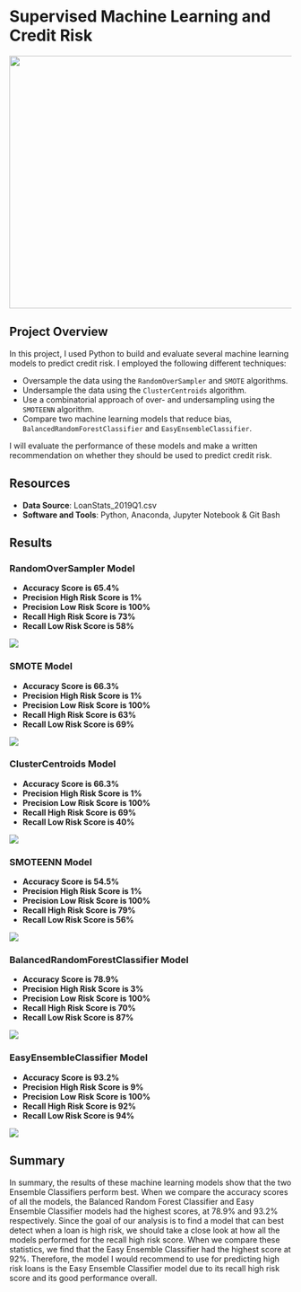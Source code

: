 # Supervised Machine Learning and Credit Risk

<img src="images/machine-learning-brain.jpg" width="1000" height="450">

## Project Overview
In this project, I used Python to build and evaluate several machine learning models to predict credit risk.
I employed the following different techniques:

- Oversample the data using the `RandomOverSampler` and `SMOTE` algorithms.
- Undersample the data using the `ClusterCentroids` algorithm.
- Use a combinatorial approach of over- and undersampling using the `SMOTEENN` algorithm.
- Compare two machine learning models that reduce bias, `BalancedRandomForestClassifier` and `EasyEnsembleClassifier`.

I will evaluate the performance of these models and make a written recommendation on whether they should be used to predict credit risk.

## Resources
- **Data Source**: LoanStats_2019Q1.csv
- **Software and Tools**: Python, Anaconda, Jupyter Notebook & Git Bash

## Results

### RandomOverSampler Model

- **Accuracy Score is 65.4%**
- **Precision High Risk Score is 1%**
- **Precision Low Risk Score is 100%**
- **Recall High Risk Score is 73%**
- **Recall Low Risk Score is 58%**
<img src="images/Random Oversampler Results.PNG">

### SMOTE Model

- **Accuracy Score is 66.3%**
- **Precision High Risk Score is 1%**
- **Precision Low Risk Score is 100%**
- **Recall High Risk Score is 63%**
- **Recall Low Risk Score is 69%**
<img src="images/SMOTE Oversampling Results.PNG">

### ClusterCentroids Model

- **Accuracy Score is 66.3%**
- **Precision High Risk Score is 1%**
- **Precision Low Risk Score is 100%**
- **Recall High Risk Score is 69%**
- **Recall Low Risk Score is 40%**
<img src="images/Cluster Centroids Undersampling Results.PNG">

### SMOTEENN Model

- **Accuracy Score is 54.5%**
- **Precision High Risk Score is 1%**
- **Precision Low Risk Score is 100%**
- **Recall High Risk Score is 79%**
- **Recall Low Risk Score is 56%**
<img src="images/SMOTEENN Results.PNG">

### BalancedRandomForestClassifier Model

- **Accuracy Score is 78.9%**
- **Precision High Risk Score is 3%**
- **Precision Low Risk Score is 100%**
- **Recall High Risk Score is 70%**
- **Recall Low Risk Score is 87%**
<img src="images/Balanced Random Forest Classifier Results.PNG">

### EasyEnsembleClassifier Model

- **Accuracy Score is 93.2%**
- **Precision High Risk Score is 9%**
- **Precision Low Risk Score is 100%**
- **Recall High Risk Score is 92%**
- **Recall Low Risk Score is 94%**
<img src="images/Easy Ensemble Classifier Results.PNG">

## Summary
In summary, the results of these machine learning models show that the two Ensemble Classifiers perform best. When we compare the accuracy scores of all the models, the Balanced Random Forest Classifier and Easy Ensemble Classifier models had the highest scores, at 78.9% and 93.2% respectively. Since the goal of our analysis is to find a model that can best detect when a loan is high risk, we should take a close look at how all the models performed for the recall high risk score. When we compare these statistics, we find that the Easy Ensemble Classifier had the highest score at 92%. Therefore, the model I would recommend to use for predicting high risk loans is the Easy Ensemble Classifier model due to its recall high risk score and its good performance overall.
